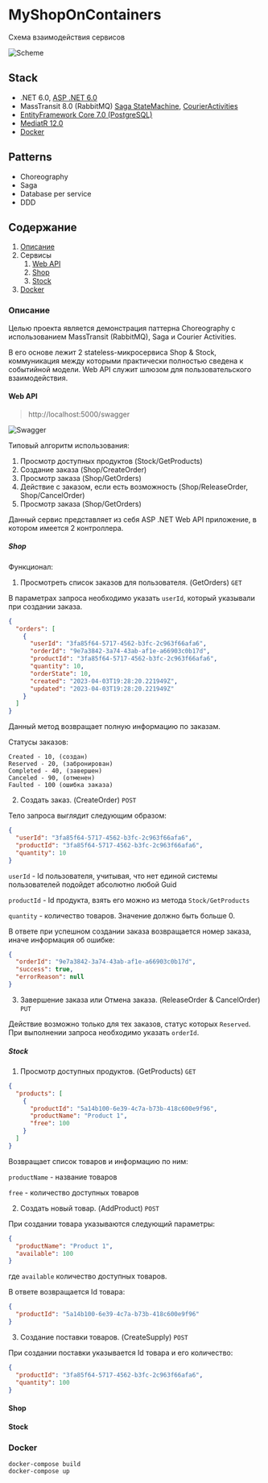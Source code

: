 # MyShopOnContainers

Схема взаимодействия сервисов

![Scheme](https://github.com/bezlla/MyShopOnContainers/blob/dev/images/Scheme.jpg)

## Stack
* .NET 6.0, [ASP .NET 6.0](https://learn.microsoft.com/en-us/aspnet/core/?view=aspnetcore-6.0)
* MassTransit 8.0 (RabbitMQ) [Saga StateMachine](https://masstransit.io/documentation/patterns/saga/state-machine), [CourierActivities](https://masstransit.io/documentation/patterns/routing-slip)
* [EntityFramework Core 7.0 (PostgreSQL)](https://learn.microsoft.com/en-us/ef/core/get-started/overview/first-app?tabs=netcore-cli)
* [MediatR 12.0](https://github.com/jbogard/MediatR)
* [Docker](https://www.docker.com/)

## Patterns
* Choreography
* Saga
* Database per service
* DDD

## Содержание
1. [Описание](#Описание)
2. Сервисы
   1. [Web API](#Web-API)
   2. [Shop](#Shop)
   3. [Stock](#Stock)
3. [Docker](#Docker)

### Описание

Целью проекта является демонстрация паттерна Choreography с использованием MassTransit (RabbitMQ), Saga и Courier Activities.

В его основе лежит 2 stateless-микросервиса Shop & Stock, коммуникация между которыми практически полностью сведена к событийной модели.
Web API служит шлюзом для пользовательского взаимодействия.

#### Web API

> http://localhost:5000/swagger

![Swagger](https://github.com/bezlla/MyShopOnContainers/blob/dev/images/Swagger.jpg)

Типовый алгоритм использования:

1. Просмотр доступных продуктов (Stock/GetProducts)
2. Создание заказа (Shop/CreateOrder)
3. Просмотр заказа (Shop/GetOrders)
4. Действие с заказом, если есть возможность (Shop/ReleaseOrder, Shop/CancelOrder)
5. Просмотр заказа (Shop/GetOrders)

Данный сервис представляет из себя ASP .NET Web API приложение, в котором имеется 2 контроллера.

##### Shop

Функционал: 

1. Просмотреть список заказов для пользователя. (GetOrders) ```GET```

В параметрах запроса необходимо указать ```userId```, который указывали при создании заказа.

```json
{
  "orders": [
    {
      "userId": "3fa85f64-5717-4562-b3fc-2c963f66afa6",
      "orderId": "9e7a3842-3a74-43ab-af1e-a66903c0b17d",
      "productId": "3fa85f64-5717-4562-b3fc-2c963f66afa6",
      "quantity": 10,
      "orderState": 10,
      "created": "2023-04-03T19:28:20.221949Z",
      "updated": "2023-04-03T19:28:20.221949Z"
    }
  ]
}
```

Данный метод возвращает полную информацию по заказам.

Статусы заказов:

```
Created - 10, (создан)
Reserved - 20, (забронирован)
Completed - 40, (завершен)
Canceled - 90, (отменен)
Faulted - 100 (ошибка заказа)
```

2. Создать заказ. (CreateOrder) ```POST```

Тело запроса выглядит следующим образом:
```json
{
  "userId": "3fa85f64-5717-4562-b3fc-2c963f66afa6",
  "productId": "3fa85f64-5717-4562-b3fc-2c963f66afa6",
  "quantity": 10
}
```

```userId``` - Id пользователя, учитывая, что нет единой системы пользователей подойдет абсолютно любой Guid

```productId``` - Id продукта, взять его можно из метода ```Stock/GetProducts```

```quantity``` - количество товаров. Значение должно быть больше 0.

В ответе при успешном создании заказа возвращается номер заказа, иначе информация об ошибке:
```json
{
  "orderId": "9e7a3842-3a74-43ab-af1e-a66903c0b17d",
  "success": true,
  "errorReason": null
}
```

3. Завершение заказа или Отмена заказа. (ReleaseOrder & CancelOrder) ```PUT```

Действие возможно только для тех заказов, статус которых ```Reserved```.
При выполнении запроса необходимо указать ```orderId```.

##### Stock

1. Просмотр доступных продуктов. (GetProducts) ```GET```

```json
{
  "products": [
    {
      "productId": "5a14b100-6e39-4c7a-b73b-418c600e9f96",
      "productName": "Product 1",
      "free": 100
    }
  ]
}
```

Возвращает список товаров и информацию по ним:

```productName``` - название товаров

```free``` - количество доступных товаров

2. Создать новый товар. (AddProduct) ```POST```

При создании товара указываются следующий параметры:
```json
{
  "productName": "Product 1",
  "available": 100
}
```
где ```available``` количество доступных товаров.


В ответе возвращается Id товара:
```json
{
  "productId": "5a14b100-6e39-4c7a-b73b-418c600e9f96"
}
```

3. Создание поставки товаров. (CreateSupply) ```POST```

При создании поставки указывается Id товара и его количество:
```json
{
  "productId": "3fa85f64-5717-4562-b3fc-2c963f66afa6",
  "quantity": 100
}
```

#### Shop

#### Stock

### Docker

```
docker-compose build
docker-compose up
```

